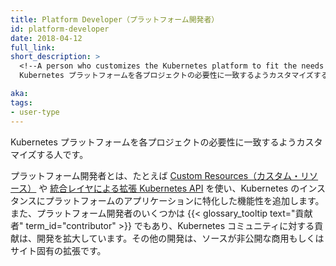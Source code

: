 ```yaml
---
title: Platform Developer（プラットフォーム開発者）
id: platform-developer
date: 2018-04-12
full_link: 
short_description: >
  <!--A person who customizes the Kubernetes platform to fit the needs of their project.-->
  Kubernetes プラットフォームを各プロジェクトの必要性に一致するようカスタマイズする人です。

aka: 
tags:
- user-type
---
```

 <!--A person who customizes the Kubernetes platform to fit the needs of their project.-->
 Kubernetes プラットフォームを各プロジェクトの必要性に一致するようカスタマイズする人です。

<!--more--> 

<!--
A platform developer may, for example, use [Custom Resources](/docs/concepts/api-extension/custom-resources/) or [Extend the Kubernetes API with the aggregation layer](/docs/concepts/api-extension/apiserver-aggregation/) to add functionality to their instance of Kubernetes, specifically for their application.  Some Platform Developers are also {{< glossary_tooltip text="contributors" term_id="contributor" >}} and develop extensions which are contributed to the Kubernetes community.  Others develop closed-source commercial or site-specific extensions.
-->
プラットフォーム開発者とは、たとえば  [Custom Resources（カスタム・リソース）](/jp/docs/concepts/api-extension/custom-resources/) や [統合レイヤによる拡張 Kubernetes API](/docs/concepts/api-extension/apiserver-aggregation/) を使い、Kubernetes のインスタンスにプラットフォームのアプリケーションに特化した機能性を追加します。また、プラットフォーム開発者のいくつかは {{< glossary_tooltip text="貢献者" term_id="contributor" >}} でもあり、Kubernetes コミュニティに対する貢献は、開発を拡大しています。その他の開発は、ソースが非公開な商用もしくはサイト固有の拡張です。